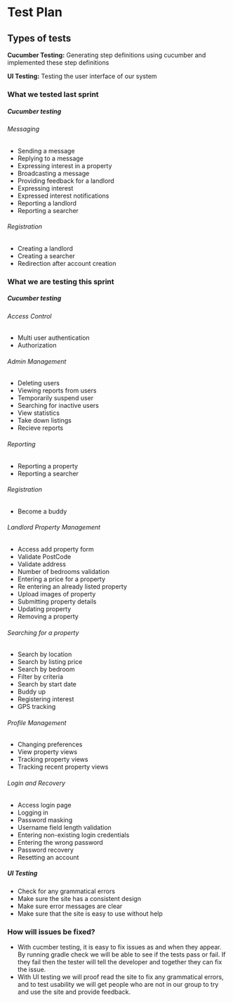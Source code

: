 # Test Plan

## Types of tests

<strong>Cucumber Testing:</strong> Generating step definitions using cucumber and implemented these step definitions
	
<strong>UI Testing:</strong> Testing the user interface of our system

### What we tested last sprint 

##### Cucumber testing

###### Messaging
* Sending a message
* Replying to a message
* Expressing interest in a property
* Broadcasting a message
* Providing feedback for a landlord
* Expressing interest
* Expressed interest notifications
* Reporting a landlord
* Reporting a searcher

###### Registration
* Creating a landlord
* Creating a searcher
* Redirection after account creation


### What we are testing this sprint

##### Cucumber testing
	
###### Access Control
* Multi user authentication
* Authorization

###### Admin Management
* Deleting users
* Viewing reports from users
* Temporarily suspend user
* Searching for inactive users
* View statistics
* Take down listings
* Recieve reports

###### Reporting
* Reporting a property
* Reporting a searcher

###### Registration
* Become a buddy

###### Landlord Property Management
* Access add property form
* Validate PostCode
* Validate address
* Number of bedrooms validation
* Entering a price for a property
* Re entering an already listed property
* Upload images of property
* Submitting property details
* Updating property
* Removing a property

###### Searching for a property
* Search by location
* Search by listing price
* Search by bedroom
* Filter by criteria 
* Search by start date
* Buddy up
* Registering interest
* GPS tracking

###### Profile Management
* Changing preferences
* View property views
* Tracking property views
* Tracking recent property views

###### Login and Recovery
* Access login page
* Logging in
* Password masking 
* Username field length validation
* Entering non-existing login credentials
* Entering the wrong password
* Password recovery
* Resetting an account


##### UI Testing
* Check for any grammatical errors
* Make sure the site has a consistent design
* Make sure error messages are clear
* Make sure that the site is easy to use without help

### How will issues be fixed?
* With cucmber testing, it is easy to fix issues as and when they appear. By running gradle check we will be able to see if the tests pass or fail. If they fail then the tester will tell the developer and together they can fix the issue.
* With UI testing we will proof read the site to fix any grammatical errors, and to test usability we will get people who are not in our group to try and use the site and provide feedback.
















